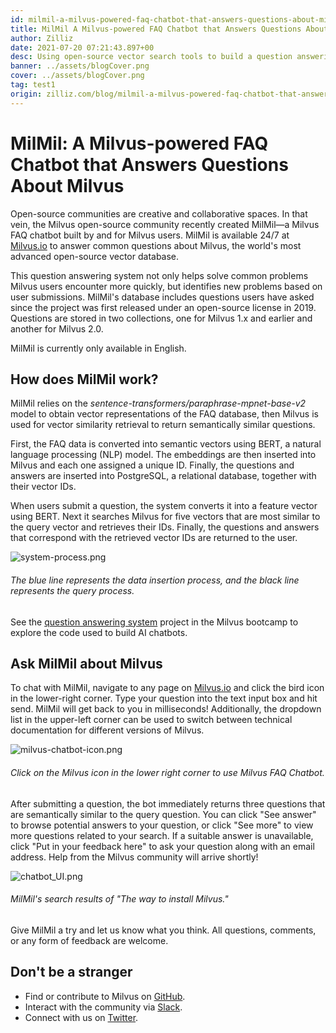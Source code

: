 ```yaml
---
id: milmil-a-milvus-powered-faq-chatbot-that-answers-questions-about-milvus.md
title: MilMil A Milvus-powered FAQ Chatbot that Answers Questions About Milvus
author: Zilliz
date: 2021-07-20 07:21:43.897+00
desc: Using open-source vector search tools to build a question answering service. 
banner: ../assets/blogCover.png
cover: ../assets/blogCover.png
tag: test1
origin: zilliz.com/blog/milmil-a-milvus-powered-faq-chatbot-that-answers-questions-about-milvus
---
```

  
# MilMil: A Milvus-powered FAQ Chatbot that Answers Questions About Milvus
Open-source communities are creative and collaborative spaces. In that vein, the Milvus open-source community recently created MilMil—a Milvus FAQ chatbot built by and for Milvus users. MilMil is available 24/7 at [Milvus.io](https://milvus.io/) to answer common questions about Milvus, the world's most advanced open-source vector database. 

This question answering system not only helps solve common problems Milvus users encounter more quickly, but identifies new problems based on user submissions. MilMil's database includes questions users have asked since the project was first released under an open-source license in 2019. Questions are stored in two collections, one for Milvus 1.x and earlier and another for Milvus 2.0.

MilMil is currently only available in English. 

## How does MilMil work?

MilMil relies on the *sentence-transformers/paraphrase-mpnet-base-v2* model to obtain vector representations of the FAQ database, then Milvus is used for vector similarity retrieval to return semantically similar questions. 

First, the FAQ data is converted into semantic vectors using BERT, a natural language processing (NLP) model. The embeddings are then inserted into Milvus and each one assigned a unique ID. Finally, the questions and answers are inserted into PostgreSQL, a relational database, together with their vector IDs.

When users submit a question, the system converts it into a feature vector using BERT. Next it searches Milvus for five vectors that are most similar to the query vector and retrieves their IDs. Finally, the questions and answers that correspond with the retrieved vector IDs are returned to the user.

![system-process.png](https://zilliz-cms.s3.us-west-2.amazonaws.com/system_process_dca67a80a6.png)
###### *The blue line represents the data insertion process, and the black line represents the query process.*

See the [question answering system](https://github.com/milvus-io/bootcamp/tree/master/solutions/question_answering_system) project in the Milvus bootcamp to explore the code used to build AI chatbots.

## Ask MilMil about Milvus

To chat with MilMil, navigate to any page on [Milvus.io](https://milvus.io/) and click the bird icon in the lower-right corner. Type your question into the text input box and hit send. MilMil will get back to you in milliseconds! Additionally, the dropdown list in the upper-left corner can be used to switch between technical documentation for different versions of Milvus. 

![milvus-chatbot-icon.png](https://zilliz-cms.s3.us-west-2.amazonaws.com/milvus_chatbot_icon_f3c25708ca.png)
###### *Click on the Milvus icon in the lower right corner to use Milvus FAQ Chatbot.*

After submitting a question, the bot immediately returns three questions that are semantically similar to the query question. You can click "See answer" to browse potential answers to your question, or click "See more" to view more questions related to your search. If a suitable answer is unavailable,  click "Put in your feedback here" to ask your question along with an email address. Help from the Milvus community will arrive shortly!

![chatbot_UI.png](https://zilliz-cms.s3.us-west-2.amazonaws.com/chatbot_UI_0f4a7655d4.png)
###### *MilMil's search results of "The way to install Milvus."*

Give MilMil a try and let us know what you think. All questions, comments, or any form of feedback are welcome.

## Don't be a stranger
- Find or contribute to Milvus on [GitHub](https://github.com/milvus-io/milvus/).
- Interact with the community via [Slack](https://join.slack.com/t/milvusio/shared_invite/zt-e0u4qu3k-bI2GDNys3ZqX1YCJ9OM~GQ).
- Connect with us on [Twitter](https://twitter.com/milvusio).
  